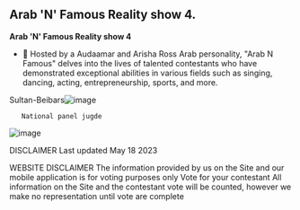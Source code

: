 ## Arab 'N' Famous Reality show 4.




**Arab 'N' Famous Reality show 4** 


- 🔭 Hosted by a Audaamar and Arisha Ross Arab personality,
"Arab N Famous" delves into the lives of talented contestants
who have demonstrated exceptional abilities in various fields 
such as singing, dancing, acting,
entrepreneurship, sports, and more.

Sultan-Beibars![image](https://github.com/Ezzyplatform/Ezzyplatform/assets/173859227/1b6bf4dd-e8fe-4586-9df3-796864d5b073)




       National panel jugde

  ![image](https://github.com/Ezzyplatform/Ezzyplatform/assets/173859227/c3d07486-6e95-4cfa-b635-66f8b44f201d)



DISCLAIMER
Last updated May 18 2023

WEBSITE DISCLAIMER
The information provided by us on 
the Site and our mobile application is for voting  purposes only
Vote for your contestant All information on the Site and the contestant vote will be counted, however we make no representation until vote are complete 

